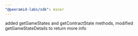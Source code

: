 ```yaml
---
"@peeramid-labs/sdk": minor
---
```


added getGameStates and getContractState methods, modified getGameStateDetails to return more info
